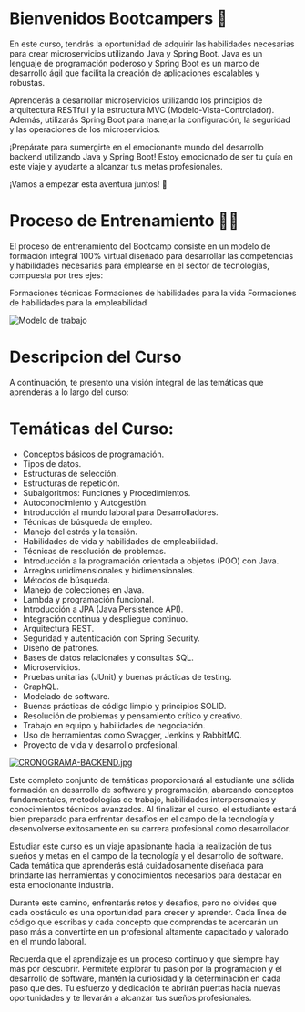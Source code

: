 # **Bienvenidos Bootcampers 👋**

En este curso, tendrás la oportunidad de adquirir las habilidades necesarias para crear microservicios utilizando Java y Spring Boot. Java es un lenguaje de programación poderoso y Spring Boot es un marco de desarrollo ágil que facilita la creación de aplicaciones escalables y robustas.

Aprenderás a desarrollar microservicios utilizando los principios de arquitectura RESTfull y la estructura MVC (Modelo-Vista-Controlador). Además, utilizarás Spring Boot para manejar la configuración, la seguridad y las operaciones de los microservicios.


¡Prepárate para sumergirte en el emocionante mundo del desarrollo backend utilizando Java y Spring Boot! Estoy emocionado de ser tu guía en este viaje y ayudarte a alcanzar tus metas profesionales.

¡Vamos a empezar esta aventura juntos! 🎉


# Proceso de Entrenamiento 🐱‍💻

El proceso de entrenamiento del Bootcamp consiste en un modelo de formación integral 100% virtual diseñado para desarrollar las competencias y habilidades necesarias para emplearse en el sector de tecnologías, compuesta por tres ejes:

Formaciones técnicas
Formaciones de habilidades para la vida
Formaciones de habilidades para la empleabilidad


![Modelo de trabajo](https://i.ibb.co/8jfNhxJ/modelo-trabajo.png)


# Descripcion del Curso

A continuación, te presento una visión integral de las temáticas que aprenderás a lo largo del curso:

# Temáticas del Curso:

- Conceptos básicos de programación.
- Tipos de datos.
- Estructuras de selección.
- Estructuras de repetición.
- Subalgoritmos: Funciones y Procedimientos.
- Autoconocimiento y Autogestión.
- Introducción al mundo laboral para Desarrolladores.
- Técnicas de búsqueda de empleo.
- Manejo del estrés y la tensión.
- Habilidades de vida y habilidades de empleabilidad.
- Técnicas de resolución de problemas.
- Introducción a la programación orientada a objetos (POO) con Java.
- Arreglos unidimensionales y bidimensionales.
- Métodos de búsqueda.
- Manejo de colecciones en Java.
- Lambda y programación funcional.
- Introducción a JPA (Java Persistence API).
- Integración continua y despliegue continuo.
- Arquitectura REST.
- Seguridad y autenticación con Spring Security.
- Diseño de patrones.
- Bases de datos relacionales y consultas SQL.
- Microservicios.
- Pruebas unitarias (JUnit) y buenas prácticas de testing.
- GraphQL.
- Modelado de software.
- Buenas prácticas de código limpio y principios SOLID.
- Resolución de problemas y pensamiento crítico y creativo.
- Trabajo en equipo y habilidades de negociación.
- Uso de herramientas como Swagger, Jenkins y RabbitMQ.
- Proyecto de vida y desarrollo profesional.



[![CRONOGRAMA-BACKEND.jpg](https://i.postimg.cc/156mLN7m/CRONOGRAMA-BACKEND.jpg)](https://postimg.cc/crxG36N2)



Este completo conjunto de temáticas proporcionará al estudiante una sólida formación en desarrollo de software y programación, abarcando conceptos fundamentales, metodologías de trabajo, habilidades interpersonales y conocimientos técnicos avanzados. Al finalizar el curso, el estudiante estará bien preparado para enfrentar desafíos en el campo de la tecnología y desenvolverse exitosamente en su carrera profesional como desarrollador.

Estudiar este curso es un viaje apasionante hacia la realización de tus sueños y metas en el campo de la tecnología y el desarrollo de software. Cada temática que aprenderás está cuidadosamente diseñada para brindarte las herramientas y conocimientos necesarios para destacar en esta emocionante industria.

Durante este camino, enfrentarás retos y desafíos, pero no olvides que cada obstáculo es una oportunidad para crecer y aprender. Cada línea de código que escribas y cada concepto que comprendas te acercarán un paso más a convertirte en un profesional altamente capacitado y valorado en el mundo laboral.

Recuerda que el aprendizaje es un proceso continuo y que siempre hay más por descubrir. Permítete explorar tu pasión por la programación y el desarrollo de software, mantén la curiosidad y la determinación en cada paso que des. Tu esfuerzo y dedicación te abrirán puertas hacia nuevas oportunidades y te llevarán a alcanzar tus sueños profesionales.
